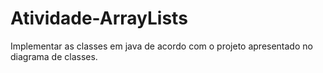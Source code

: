 # Atividade-ArrayLists
Implementar as classes em java de acordo com o projeto apresentado no diagrama de classes.
